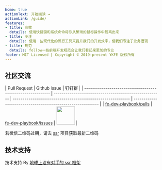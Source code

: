 ```yaml
---
home: true
actionText: 开始阅读 →
actionLink: /guide/
features:
- title: 高效
  details: 使用快捷键和系统命令将你从繁琐的鼠标操作中脱离出来
- title: 专注
  details: 使用一些现代化的流行工具来提升我们的开发效率，使我们专注于业务逻辑
- title: 规范
  details: follow一些前端开发规范会让我们看起来更加的专业
footer: MIT Licensed | Copyright © 2019-present YKFE 版权所有
---
```


## 社区交流

| Pull Request                                                | Github Issue                                            | 钉钉群                                                                                                       |
| ------------------------------------------------------------ | ------------------------------------------------------- | ------------------------------------------------------------ | ------------------------------------------------------------ |
| [fe-dev-playbook/pulls](https://github.com/ykfe/fe-dev-playbook/pulls) | [fe-dev-playbook/issues](https://github.com/ykfe/fe-dev-playbook/issues) | <img src="https://res.wx.qq.com/op_res/rrhdxU0o2yUdgTjwgkAgO-CSFV-lArvMYzWzxl2SuvnKkcWECv7SXswEYjk2pPcDcL43r0kz_MIp_fsxPPqQ2Q" width="60" /> |


若微信二维码过期，请去 [ssr](https://github.com/ykfe/ssr) 项目获取最新二维码


## 技术支持

技术支持 By [地球上没有对手的 ssr 框架](https://github.com/ykfe/ssr)